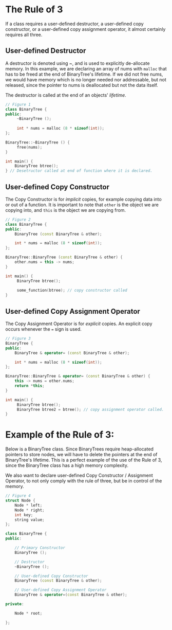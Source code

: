 
# The Rule of 3

If a class requires a user-defined destructor, a user-defined copy constructor, or a user-defined copy assignment operator, it almost certainly requires all three. 

## User-defined Destructor

A destructor is denoted using ~, and is used to explicitly de-allocate memory. In this example, we are declaring an array of nums with `malloc` that has to be freed at the end of BinaryTree's lifetime. If we did not free nums, we would have memory which is no longer needed nor addressable, but not released, since the pointer to nums is deallocated but not the data itself. 

The destructor is called at the end of an objects' _lifetime_.

```cpp
// Figure 1
class BinaryTree {
public:
     ~BinaryTree ();
     
     int * nums = malloc (8 * sizeof(int));
};

BinaryTree::~BinaryTree () {
     free(nums);
}

int main() {
    BinaryTree btree();
} // Desetructor called at end of function where it is declared. 
```

## User-defined Copy Constructor

The Copy Constructor is for _implicit_ copies, for example copying data into or out of a function. It is important to note that `other` is the object we are copying into, and `this` is the object we are copying from. 

```cpp
// Figure 2
class BinaryTree {
public:
    BinaryTree (const BinaryTree & other);

    int * nums = malloc (8 * sizeof(int));
};

BinaryTree::BinaryTree (const BinaryTree & other) {
    other.nums = this -> nums;
}

int main() {
     BinaryTree btree();
     
     some_function(btree); // copy constructor called
}
```

## User-defined Copy Assignment Operator

The Copy Assignment Operator is for _explicit_ copies. An explicit copy occurs whenever the `=` sign is used. 

```cpp
// Figure 3
BinaryTree {
public:
    BinaryTree & operator= (const BinaryTree & other);

    int * nums = malloc (8 * sizeof(int));
};

BinaryTree::BinaryTree & operator= (const BinaryTree & other) {
    this -> nums = other.nums;
    return *this;
}

int main() {
     BinaryTree btree();
     BinaryTree btree2 = btree(); // copy assignment operator called.
}
```

# Example of the Rule of 3:

Below is a BinaryTree class. Since BinaryTrees require heap-allocated pointers to store nodes, we will have to delete the pointers at the end of BinaryTree's lifetime. This is a perfect example of the use of the Rule of 3, since the BinaryTree class has a high memory complexity. 

We also want to declare user-defined Copy Constructor / Assignment Operator, to not only comply with the rule of three, but be in control of the memory. 

```cpp
// Figure 4
struct Node {
    Node * left;
    Node * right;
    int key;
    string value;
};

class BinaryTree {
public:

    // Primary Constructor
    BinaryTree ();

    // Destructor
    ~BinaryTree ();

    // User-defined Copy Constructor
    BinaryTree (const BinaryTree & other); 

    // User-defined Copy Assignment Operator
    BinaryTree & operator=(const BinaryTree & other);

private:

    Node * root;

};
```
